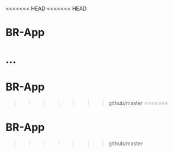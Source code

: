 <<<<<<< HEAD
<<<<<<< HEAD
# BR-App
...
=======
# BR-App
>>>>>>> github/master
=======
# BR-App
>>>>>>> github/master
